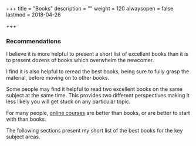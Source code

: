 +++
title = "Books"
description = ""
weight = 120
alwaysopen = false
lastmod = 2018-04-26

+++

### Recommendations

I believe it is more helpful to present a short list of excellent books than it is to present dozens of books which overwhelm the newcomer.

I find it is also helpful to reread the best books, being sure to fully grasp the material, before moving on to other books.

Some people may find it helpful to read two excellent books on the same subject at the same time.  This provides two different perspectives making it less likely you will get stuck on any particular topic.

For many people,  [online courses](/reviews) are better than books, or are better to start with than books.

The following sections present my short list of the best books for the key subject areas.